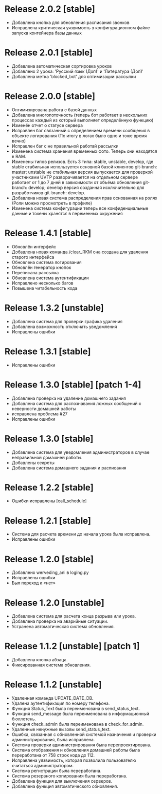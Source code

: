 # Release 2.0.2 [stable]
- Добавлена кнопка для обновления расписания звонков
- Исправлена критическая уязвимость в конфигурационном файле запуска контейнера базы данных

# Release 2.0.1 [stable]
- Добавлена автоматическая сортировка уроков
- Добавлено 2 урока: 'Русский язык (Доп)' и 'Литература (Доп)'
- Добавлена метка 'blocked_bot' для оптимизации рассылки

# Release 2.0.0 [stable]
- Оптимизирована работа с базой данных
- Добавлена многопоточность (теперь бот работает в нескольких процессах каждый из который выполняет определённую функцию)
- Изменён отчет о статусе сервера
- Исправлен баг связанный с определением времени сообщения в объекте логирования (По итогу в логах было одно и тоже время вечно)
- Исправлен баг с не правильной работай рассылки
- Изменена система хранения временных фото. Теперь они находятся в RAM.
- Изменены типов релизов. Есть 3 типа: stable, unstable, develop, где stable стабильная используется основной базой клиентов git-branch: master; unstable не стабильная версия выпускается для проверкой участниками UVTP разворачивается на отдельном сервере работает от 1 до 7 дней в зависимости от объёма обновления git-branch: develop; develop версия созданная исключительно для разработчиков git-branch: develop.
- Добавлена новая система распределения прав основанная на ролях (Роли можно просмотреть в профиле)
- Изменена система конфигурации теперь все конфиденциальные данные и токены хранятся в переменных окружения

# Release 1.4.1 [stable]
- Обновлён интерфейс
- Добавлена новая команда /clear_RKM она создана для удаления старого интерфейса
- Обновлена система логирования
- Обновлён генератор кнопок
- Переписана рассылка
- Обновлена система аутентификации
- Исправлено несколько багов
- Повышена читабельность кода

# Release 1.3.2 [unstable]
- Добавлена ​​система для проверки графика удаления
- Добавлена ​​возможность отключать уведомления
- Исправлены ошибки

# Release 1.3.1 [stable]
- Исправлены ошибки

# Release 1.3.0 [stable] [patch 1-4]
- Добавлена ​​проверка на удаление домашнего задания
- Добавлена ​​система для распознавания ложных сообщений о неверности домашней работы
- исправлена проблема #27
- Исправлены ошибки

# Release 1.3.0 [stable]
- Добавлена ​​система для уведомления администраторов в случае неправильной домашней работы.
- Добавлены секреты
- Добавлена ​​система домашнего задания и расписания

# Release 1.2.2 [stable]
- Ошибки исправлены [call_schedule]

# Release 1.2.1 [stable]
- Система для расчета времени до начала урока была исправлена.
- Исправлены ошибки

# Release 1.2.0 [stable]
- Добавлено werveding_ani в loging.py
- Исправлены ошибки
- Был переход к «нет»

# Release 1.2.0 [unstable]
- Добавлена ​​система для расчета конца разрыва или урока.
- Добавлена ​​проверка на аварийные ситуации.
- Устранена автоматическая система обновления.

# Release 1.1.2 [unstable] [patch 1]
- Добавлена ​​кнопка абзаца.
- Фиксированная система обновления.

# Release 1.1.2 [unstable]
- Удаленная команда UPDATE_DATE_DB.
- Удалена аутентификация по номеру телефона.
- Функция Status_Text была переименована в send_status_text.
- Функция send_message была переименована в информационный бюллетень.
- Функция check_admin была переименована в check_for_admin.
- Удаленные ненужные вызовы send_status_text.
- Ошибка, связанная с обновленной системой назначения и проверки администрирования, была исправлена.
- Система проверки администрирования была перепроектирована.
- Система отображения и обновления домашней работы была переработана от 758 строк кода до 112.
- Исправлена ​​уязвимость, которая позволила пользователю считаться администратором.
- Система регистрации была переработана.
- Система резервного копирования была переработана.
- Добавлена ​​функция для выключения серверов.
- Добавлена ​​функция автоматического обновления.
